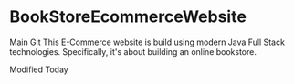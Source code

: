 # BookStoreEcommerceWebsite
Main Git
 This E-Commerce website is build using modern Java Full Stack technologies. Specifically, it's about building an online bookstore.

 Modified Today
